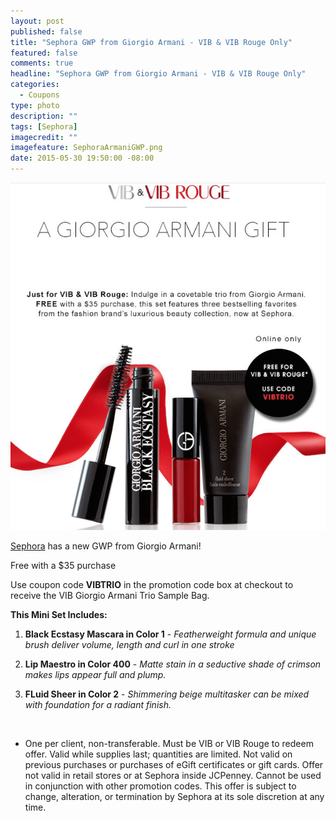```yaml
---
layout: post
published: false
title: "Sephora GWP from Giorgio Armani - VIB & VIB Rouge Only"
featured: false
comments: true
headline: "Sephora GWP from Giorgio Armani - VIB & VIB Rouge Only"
categories: 
  - Coupons
type: photo
description: ""
tags: [Sephora]
imagecredit: ""
imagefeature: SephoraArmaniGWP.png
date: 2015-05-30 19:50:00 -08:00
---
```


<center><img src='/images/SephoraArmaniGWP.png'></center>

<p><a href="http://www.sephora.com">Sephora</a> has a new GWP from Giorgio Armani!</p>

</i>Free with a $35 purchase</i>

<p>Use coupon code <b>VIBTRIO</b> in the promotion code box at checkout to receive the VIB Giorgio Armani Trio Sample Bag.

<br>

**This Mini Set Includes:**

1. <b>Black Ecstasy Mascara in Color 1</b> - <i>Featherweight formula and unique brush deliver volume, length and curl in one stroke</i>

2. <b>Lip Maestro in Color 400</b> - <i>Matte stain in a seductive shade of crimson makes lips appear full and plump.</i>

3. <b>FLuid Sheer in Color 2</b> - <i>Shimmering beige multitasker can be mixed with foundation for a radiant finish.</i>

<br>

* One per client, non-transferable. Must be VIB or VIB Rouge to redeem offer. Valid while supplies last; quantities are limited. Not valid on previous purchases or purchases of eGift certificates or gift cards. Offer not valid in retail stores or at Sephora inside JCPenney. Cannot be used in conjunction with other promotion codes. This offer is subject to change, alteration, or termination by Sephora at its sole discretion at any time.
